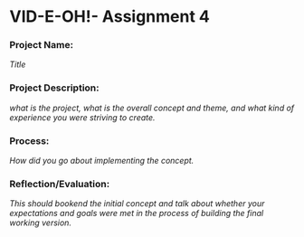 # VID-E-OH!- Assignment 4
### Project Name:
*Title*

### Project Description: 
*what is the project, what is the overall concept and theme, and what kind of experience you were striving to create.*

### Process: 
*How did you go about implementing the concept.*

### Reflection/Evaluation: 
*This should bookend the initial concept and talk about whether your expectations and goals were met in the process of building the final working version.*
